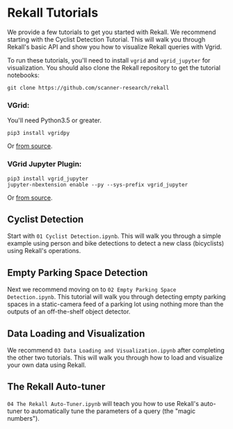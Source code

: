 # Rekall Tutorials

We provide a few tutorials to get you started with Rekall.
We recommend starting with the Cyclist Detection Tutorial.
This will walk you through Rekall's basic API and show you how to visualize
Rekall queries with Vgrid.

To run these tutorials, you'll need to install `vgrid` and `vgrid_jupyter` for
visualization.
You should also clone the Rekall repository to get the tutorial notebooks:
```
git clone https://github.com/scanner-research/rekall
```

### VGrid:
You'll need Python3.5 or greater.
```
pip3 install vgridpy
```

Or [from source](https://github.com/scanner-research/vgrid/blob/master/DEVELOPMENT.md).

### VGrid Jupyter Plugin:
```
pip3 install vgrid_jupyter
jupyter-nbextension enable --py --sys-prefix vgrid_jupyter
```

Or [from source](https://github.com/scanner-research/vgrid_jupyter#from-source).

## Cyclist Detection
Start with `01 Cyclist Detection.ipynb`.
This will walk you through a simple example using person and bike detections to
detect a new class (bicyclists) using Rekall's operations.

## Empty Parking Space Detection
Next we recommend moving on to `02 Empty Parking Space Detection.ipynb`.
This tutorial will walk you through detecting empty parking spaces in a
static-camera feed of a parking lot using nothing more than the outputs of an
off-the-shelf object detector.

## Data Loading and Visualization
We recommend `03 Data Loading and Visualization.ipynb` after completing
the other two tutorials.
This will walk you through how to load and visualize your own data using Rekall.

## The Rekall Auto-tuner
`04 The Rekall Auto-Tuner.ipynb` will teach you how to use Rekall's auto-tuner to
automatically tune the parameters of a query (the "magic numbers").
